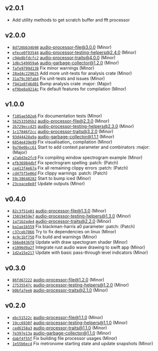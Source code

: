 ## v2.0.1

* Add utility methods to get scratch buffer and fft processor

## v2.0.0

* [`8d726bb34b98`](https://github.com/yamadapc/augmented-audio/commits/8d726bb34b98) audio-processor-file@3.0.0 (Minor)
* [`efece0f93544`](https://github.com/yamadapc/augmented-audio/commits/efece0f93544) audio-processor-testing-helpers@2.4.0 (Minor)
* [`c94e8bfdcfc2`](https://github.com/yamadapc/augmented-audio/commits/c94e8bfdcfc2) audio-processor-traits@4.0.0 (Minor)
* [`1d6c549959a6`](https://github.com/yamadapc/augmented-audio/commits/1d6c549959a6) audio-garbage-collector@1.2.0 (Minor)
* [`fafe9799d138`](https://github.com/yamadapc/augmented-audio/commits/fafe9799d138) Fix minor warnings (Minor)
* [`28ad4c229625`](https://github.com/yamadapc/augmented-audio/commits/28ad4c229625) Add more unit-tests for analysis crate (Minor)
* [`31a79c30fab4`](https://github.com/yamadapc/augmented-audio/commits/31a79c30fab4) Fix unit-tests and issues (Minor)
* [`f941e8f46d01`](https://github.com/yamadapc/augmented-audio/commits/f941e8f46d01) Bump analysis crate :major: (Major)
* [`ef9be8a9214c`](https://github.com/yamadapc/augmented-audio/commits/ef9be8a9214c) Fix default features for compilation (Minor)

## v1.0.0

* [`f105ae502e6`](https://github.com/yamadapc/augmented-audio/commits/f105ae502e6) Fix documentation tests (Minor)
* [`562533505b2`](https://github.com/yamadapc/augmented-audio/commits/562533505b2) audio-processor-file@2.3.0 (Minor)
* [`2b729eccd25`](https://github.com/yamadapc/augmented-audio/commits/2b729eccd25) audio-processor-testing-helpers@2.3.0 (Minor)
* [`1c17846f2cc`](https://github.com/yamadapc/augmented-audio/commits/1c17846f2cc) audio-processor-traits@3.2.0 (Minor)
* [`93d44428a9a`](https://github.com/yamadapc/augmented-audio/commits/93d44428a9a) audio-garbage-collector@1.1.1 (Minor)
* [`6854e439e99`](https://github.com/yamadapc/augmented-audio/commits/6854e439e99) Fix visualisation_ compilation (Minor)
* [`9a78e0bcc61`](https://github.com/yamadapc/augmented-audio/commits/9a78e0bcc61) Start to add context parameter and combinators :major: (Major)
* [`a7a6d3e2fc9`](https://github.com/yamadapc/augmented-audio/commits/a7a6d3e2fc9) Fix compiling window spectrogram example (Minor)
* [`efb36984dbf`](https://github.com/yamadapc/augmented-audio/commits/efb36984dbf) Fix spectrogram spelling :patch: (Patch)
* [`ce413f4e67a`](https://github.com/yamadapc/augmented-audio/commits/ce413f4e67a) Fix all remaining clippy errors :patch: (Patch)
* [`cd475f5e06d`](https://github.com/yamadapc/augmented-audio/commits/cd475f5e06d) Fix clippy warnings :patch: (Patch)
* [`59c38648282`](https://github.com/yamadapc/augmented-audio/commits/59c38648282) Start to bump iced (Minor)
* [`23ceace8e8f`](https://github.com/yamadapc/augmented-audio/commits/23ceace8e8f) Update outputs (Minor)

## v0.4.0

* [`82c3f51e01`](https://github.com/yamadapc/augmented-audio/commits/82c3f51e01) audio-processor-file@1.3.0 (Minor)
* [`15019459e7`](https://github.com/yamadapc/augmented-audio/commits/15019459e7) audio-processor-testing-helpers@1.3.0 (Minor)
* [`1a71b2ade4`](https://github.com/yamadapc/augmented-audio/commits/1a71b2ade4) audio-processor-traits@2.2.0 (Minor)
* [`ba1ae1b559`](https://github.com/yamadapc/augmented-audio/commits/ba1ae1b559) Fix blackman-harris a0 parameter :patch: (Patch)
* [`c37ceb7866`](https://github.com/yamadapc/augmented-audio/commits/c37ceb7866) Try to fix dependencies on linux (Minor)
* [`4c9c1bf750`](https://github.com/yamadapc/augmented-audio/commits/4c9c1bf750) Fix build and warnings (Minor)
* [`566e0436f8`](https://github.com/yamadapc/augmented-audio/commits/566e0436f8) Update with draw spectogram shader (Minor)
* [`e1096d9a2f`](https://github.com/yamadapc/augmented-audio/commits/e1096d9a2f) Integrate rust audio wave drawing to swift app (Minor)
* [`1d2a15e217`](https://github.com/yamadapc/augmented-audio/commits/1d2a15e217) Update with basic pass-through level indicators (Minor)

## v0.3.0

* [`86fd67222`](https://github.com/yamadapc/augmented-audio/commits/86fd67222) audio-processor-file@1.2.0 (Minor)
* [`27535547c`](https://github.com/yamadapc/augmented-audio/commits/27535547c) audio-processor-testing-helpers@1.2.0 (Minor)
* [`b0bfa7ee6`](https://github.com/yamadapc/augmented-audio/commits/b0bfa7ee6) audio-processor-traits@2.1.0 (Minor)

## v0.2.0

* [`ebc51522c`](https://github.com/yamadapc/augmented-audio/commits/ebc51522c) audio-processor-file@1.1.0 (Minor)
* [`19cc6930f`](https://github.com/yamadapc/augmented-audio/commits/19cc6930f) audio-processor-testing-helpers@1.1.0 (Minor)
* [`ced6158a3`](https://github.com/yamadapc/augmented-audio/commits/ced6158a3) audio-processor-traits@1.1.0 (Minor)
* [`7e397e13a`](https://github.com/yamadapc/augmented-audio/commits/7e397e13a) audio-garbage-collector@1.1.0 (Minor)
* [`dabf4f55f`](https://github.com/yamadapc/augmented-audio/commits/dabf4f55f) Fix building file processor usages (Minor)
* [`1e55b6ec4`](https://github.com/yamadapc/augmented-audio/commits/1e55b6ec4) Fix metronome starting state and update snapshots (Minor)

